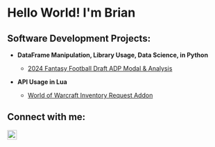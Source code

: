 <h1>Hello World! I'm Brian <br/></h1>

<h2>Software Development Projects:</h2>

- <b>DataFrame Manipulation, Library Usage, Data Science, in Python</b>
  - [2024 Fantasy Football Draft ADP Modal & Analysis](https://github.com/bhazard-sw/Fantasy_Football_ADP_Draft_Modal_2024)
 
- <b>API Usage in Lua</b>
  - [World of Warcraft Inventory Request Addon](https://github.com/bhazard-sw/WoWAddonInventoryRequest)
   
<h2>Connect with me:</h2>

[<img align="left" alt="bhazard | LinkedIn" width="22px" src="https://cdn.jsdelivr.net/npm/simple-icons@v3/icons/linkedin.svg" />][linkedin]

[linkedin]: https://linkedin.com/in/brian-hazard-compsci
